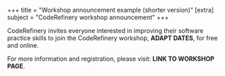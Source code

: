 +++
title = "Workshop announcement example (shorter version)"
[extra]
subject = "CodeRefinery workshop announcement"
+++

CodeRefinery invites everyone interested in improving their software practice
skills to join the CodeRefinery workshop,
**ADAPT DATES**,
for free and online.

For more information and registration, please visit:
**LINK TO WORKSHOP PAGE**.
